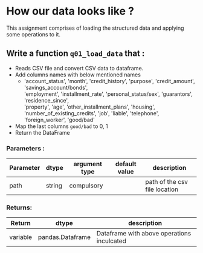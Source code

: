 # How our data looks like ?

This assignment comprises of loading the structured data and applying some operations to it.

## Write a function `q01_load_data` that :
- Reads CSV file and convert CSV data to dataframe.
- Add columns names with below mentioned names
    - 'account_status', 'month', 'credit_history', 'purpose', 'credit_amount', 'savings_account/bonds', \
                  'employment', 'installment_rate', 'personal_status/sex', 'guarantors', 'residence_since', \
                  'property', 'age', 'other_installment_plans', 'housing', 'number_of_existing_credits', 'job',
                  'liable',
                  'telephone', 'foreign_worker', 'good/bad' 
- Map the last columns `good/bad` to 0, 1
- Return the DataFrame

### Parameters :
| Parameter | dtype | argument type | default value | description |
| --- | --- | --- | --- | --- |
| path | string | compulsory |  | path of the csv file location |

### Returns:
| Return | dtype | description |
| --- | --- | --- |
| variable | pandas.Dataframe | Dataframe with above operations inculcated |
